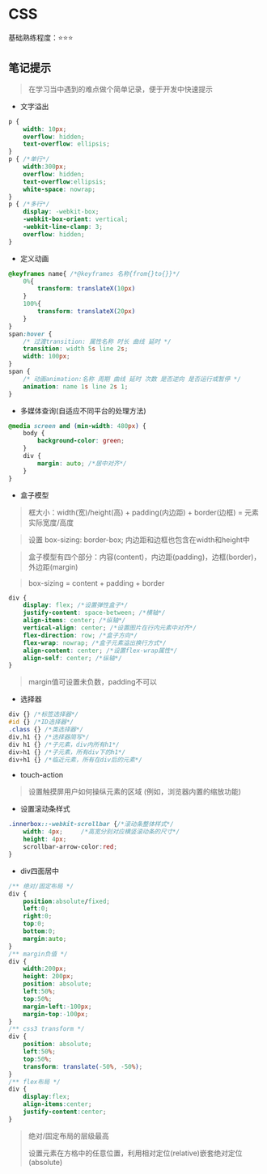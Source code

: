 # CSS

基础熟练程度：⭐⭐⭐

## 笔记提示

> 在学习当中遇到的难点做个简单记录，便于开发中快速提示

- 文字溢出

```css
p {
	width: 10px;
	overflow: hidden;
	text-overflow: ellipsis;
}
p { /*单行*/
    width:300px;    
    overflow: hidden;    
    text-overflow:ellipsis;    
    white-space: nowrap;
}
p { /*多行*/
    display: -webkit-box;    
    -webkit-box-orient: vertical;    
    -webkit-line-clamp: 3;    
    overflow: hidden;
}
```

- 定义动画

```css
@keyframes name{ /*@keyframes 名称{from{}to{}}*/
	0%{
		transform: translateX(10px)
	}
	100%{
		transform: translateX(20px)
	}
}
span:hover {
	/* 过渡transition: 属性名称 时长 曲线 延时 */
	transition: width 5s line 2s;
	width: 100px;
}
span {
	/* 动画animation:名称 周期 曲线 延时 次数 是否逆向 是否运行或暂停 */
	animation: name 1s line 2s 1;
}
```

- 多媒体查询(自适应不同平台的处理方法)

```css
@media screen and (min-width: 480px) {
    body { 
        background-color: green;
    }
    div {
        margin: auto; /*居中对齐*/
    }
}
```

- 盒子模型

> 框大小：width(宽)/height(高) + padding(内边距) + border(边框) = 元素实际宽度/高度

> 设置 box-sizing: border-box; 内边距和边框也包含在width和height中

> 盒子模型有四个部分：内容(content)，内边距(padding)，边框(border)，外边距(margin)

> box-sizing = content + padding + border

```css
div {
	display: flex; /*设置弹性盒子*/
    justify-content: space-between; /*横轴*/
    align-items: center; /*纵轴*/
  	vertical-align: center; /*设置图片在行内元素中对齐*/
    flex-direction: row; /*盒子方向*/
    flex-wrap: nowrap; /*盒子元素溢出换行方式*/
    align-content: center; /*设置flex-wrap属性*/
    align-self: center; /*纵轴*/
}
```

> margin值可设置未负数，padding不可以

- 选择器

```css
div {} /*标签选择器*/
#id {} /*ID选择器*/
.class {} /*类选择器*/
div,h1 {} /*选择器简写*/
div h1 {} /*子元素，div内所有h1*/
div>h1 {} /*子元素，所有div下的h1*/
div+h1 {} /*临近元素，所有在div后的元素*/
```

- touch-action

> 设置触摸屏用户如何操纵元素的区域 (例如，浏览器内置的缩放功能)

- 设置滚动条样式

```css
.innerbox::-webkit-scrollbar {/*滚动条整体样式*/
	width: 4px;     /*高宽分别对应横竖滚动条的尺寸*/
	height: 4px;
	scrollbar-arrow-color:red;
}
```

- div四面居中

```css
/** 绝对/固定布局 */
div {
    position:absolute/fixed;
    left:0;
    right:0;
    top:0;
    bottom:0;
    margin:auto;
}
/** margin负值 */
div {
    width:200px;
    height: 200px;
    position: absolute;
    left:50%;
    top:50%;
    margin-left:-100px;
    margin-top:-100px;
}
/** css3 transform */
div {
    position: absolute;
    left:50%;
    top:50%;
    transform: translate(-50%, -50%);
}
/** flex布局 */
div {
    display:flex;
    align-items:center;
    justify-content:center;
}
```

> 绝对/固定布局的层级最高
>
> 设置元素在方格中的任意位置，利用相对定位(relative)嵌套绝对定位(absolute)